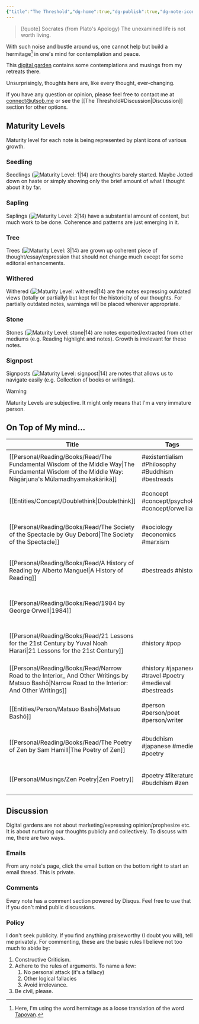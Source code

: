 ```yaml
---
{"title":"The Threshold","dg-home":true,"dg-publish":true,"dg-note-icon":"signpost","dg-pinned":true,"dg-hide-in-graph":true,"dg-metatags":{"description":"Utsob's Digital Garden","og:description":"Utsob's Digital Garden"},"created":"2023-01-02T21:30:15+06:00","updated":"2023-03-25T22:34:50+06:00","permalink":"/the-threshold/","metatags":{"description":"Utsob's Digital Garden","og:description":"Utsob's Digital Garden"},"pinned":true,"tags":["gardenEntry"],"dgPassFrontmatter":true,"noteIcon":"signpost"}
---
```


> [!quote] Socrates (from Plato's Apology)
> The unexamined life is not worth living.

With such noise and bustle around us, one cannot help but build a hermitage[^1] in one's mind for contemplation and peace.

This [digital garden](https://cagrimmett.com/notes/2020/11/08/what-are-digital-gardens/) contains some contemplations and musings from my retreats there.

Unsurprisingly, thoughts here are, like every thought, ever-changing.

If you have any question or opinion, please feel free to contact me at [connect@utsob.me](mailto:connect@utsob.me) or see the [[The Threshold#Discussion\|Discussion]] section for other options.

## Maturity Levels
Maturity level for each note is being represented by plant icons of various growth.

### Seedling
Seedlings (![Maturity Level: 1|14](https://hermitage.utsob.me/img/tree-1.svg)) are thoughts barely started. Maybe Jotted down on haste or simply showing only the brief amount of what I thought about it by far.

### Sapling
Saplings (![Maturity Level: 2|14](https://hermitage.utsob.me/img/tree-2.svg)) have a substantial amount of content, but much work to be done. Coherence and patterns are just emerging in it.

### Tree
Trees (![Maturity Level: 3|14](https://hermitage.utsob.me/img/tree-3.svg)) are grown up coherent piece of thought/essay/expression that should not change much except for some editorial enhancements.

### Withered
Withered (![Maturity Level: withered|14](https://hermitage.utsob.me/img/withered.svg)) are the notes expressing outdated views (totally or partially) but kept for the historicity of our thoughts. For partially outdated notes, warnings will be placed wherever appropriate.

### Stone
Stones (![Maturity Level: stone|14](https://hermitage.utsob.me/img/stone.svg)) are notes exported/extracted from other mediums (e.g. Reading highlight and notes). Growth is irrelevant for these notes.

### Signpost
Signposts (![Maturity Level: signpost|14](https://hermitage.utsob.me/img/signpost.svg)) are notes that allows us to navigate easily (e.g. Collection of books or writings).

> [!Warning] 
> Maturity Levels are subjective. It might only means that I'm a very immature person.


## On Top of My mind…
| Title                                                                                                                                                   | Tags                                                    | Updated                                                   | Created                                                   |
| ------------------------------------------------------------------------------------------------------------------------------------------------------- | ------------------------------------------------------- | --------------------------------------------------------- | --------------------------------------------------------- |
| [[Personal/Reading/Books/Read/The Fundamental Wisdom of the Middle Way\|The Fundamental Wisdom of the Middle Way: Nāgārjuna's Mūlamadhyamakakārikā]] | #existentialism #Philosophy #Buddhism #bestreads        | <center><small>Mar 26, 2023<hr/>07:42 PM</small></center> | <center><small>Nov 10, 2020<hr/>01:03 AM</small></center> |
| [[Entities/Concept/Doublethink\|Doublethink]]                                                                                                        | #concept #concept/psychology #concept/orwellian         | <center><small>Mar 25, 2023<hr/>10:37 PM</small></center> | <center><small>Jan 19, 2023<hr/>04:02 PM</small></center> |
| [[Personal/Reading/Books/Read/The Society of the Spectacle by Guy Debord\|The Society of the Spectacle]]                                             | #sociology #economics #marxism                          | <center><small>Mar 23, 2023<hr/>01:35 AM</small></center> | <center><small>Mar 30, 2022<hr/>12:00 AM</small></center> |
| [[Personal/Reading/Books/Read/A History of Reading by Alberto Manguel\|A History of Reading]]                                                        | #bestreads #history                                     | <center><small>Mar 17, 2023<hr/>02:58 PM</small></center> | <center><small>Dec 30, 2020<hr/>12:00 AM</small></center> |
| [[Personal/Reading/Books/Read/1984 by George Orwell\|1984]]                                                                                          |                                                         | <center><small>Mar 17, 2023<hr/>02:44 PM</small></center> | <center><small>Nov 29, 2015<hr/>12:00 AM</small></center> |
| [[Personal/Reading/Books/Read/21 Lessons for the 21st Century by Yuval Noah Harari\|21 Lessons for the 21st Century]]                                | #history #pop                                           | <center><small>Mar 17, 2023<hr/>02:43 PM</small></center> | <center><small>Oct 27, 2018<hr/>12:00 AM</small></center> |
| [[Personal/Reading/Books/Read/Narrow Road to the Interior_ And Other Writings by Matsuo Bashō\|Narrow Road to the Interior: And Other Writings]]     | #history #japanese #travel #poetry #medieval #bestreads | <center><small>Mar 15, 2023<hr/>11:47 PM</small></center> | <center><small>Jun 25, 2021<hr/>12:00 AM</small></center> |
| [[Entities/Person/Matsuo Bashō\|Matsuo Bashō]]                                                                                                       | #person #person/poet #person/writer                     | <center><small>Mar 15, 2023<hr/>11:15 PM</small></center> | <center><small>Mar 15, 2023<hr/>10:42 PM</small></center> |
| [[Personal/Reading/Books/Read/The Poetry of Zen by Sam Hamill\|The Poetry of Zen]]                                                                   | #buddhism #japanese #medieval #poetry                   | <center><small>Mar 15, 2023<hr/>11:13 PM</small></center> | <center><small>Jun 27, 2021<hr/>12:00 AM</small></center> |
| [[Personal/Musings/Zen Poetry\|Zen Poetry]]                                                                                                          | #poetry #literature #buddhism #zen                      | <center><small>Mar 15, 2023<hr/>11:12 PM</small></center> | <center><small>Sep 02, 2021<hr/>04:50 PM</small></center> |

## Discussion
Digital gardens are not about marketing/expressing opinion/prophesize etc. It is about nurturing our thoughts publicly and collectively. To discuss with me, there are two ways.

### Emails
From any note's page, click the email button on the bottom right to start an email thread. This is private.

### Comments
Every note has a comment section powered by Disqus. Feel free to use that if you don't mind public discussions.

### Policy
I don't seek publicity. If you find anything praiseworthy (I doubt you will), tell me privately. For commenting, these are the basic rules I believe not too much to abide by:
1. Constructive Criticism.
2. Adhere to the rules of arguments. To name a few:
    1. No personal attack (it's a fallacy)
    2. Other logical fallacies
    3. Avoid irrelevance.
3. Be civil, please.

[^1]: Here, I'm using the word hermitage as a loose translation of the word [Tapovan](https://en.wikipedia.org/wiki/Tapovan).